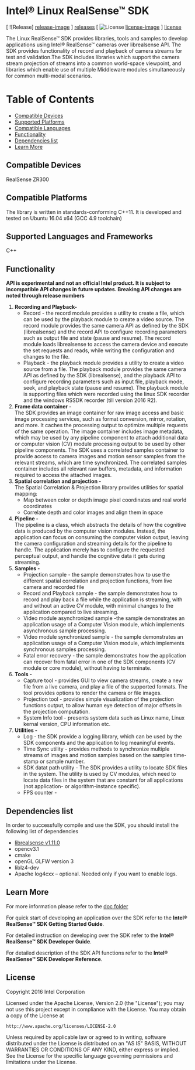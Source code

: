 # Intel® Linux RealSense™ SDK

[ ![Release] [release-image] ] [releases]
[ ![License] [license-image] ] [license]

[release-image]: http://img.shields.io/badge/release-0.6.0-blue.svg?style=flat
[releases]: https://github.com/IntelRealSense/realsense_sdk/tree/v0.6.0

[license-image]: http://img.shields.io/badge/license-Apache--2-blue.svg?style=flat
[license]: LICENSE


The Linux RealSense™ SDK provides libraries, tools and samples to develop applications using Intel® RealSense™ cameras over librealsense API. 
The SDK provides functionality of record and playback of camera streams for test and validation.The SDK includes libraries which support the camera stream projection of streams into a common world-space viewpoint, and libraries which enable use of multiple Middleware modules simultaneously for common multi-modal scenarios.  


# Table of Contents 
* [Compatible Devices](#compatible-devices)
* [Supported Platforms](#compatible-platforms)
* [Compatible Languages](#supported-languages-and-frameworks)
* [Functionality](#functionality)
* [Dependencies list](#dependencies-list)
* [Learn More](#learn-more)

## Compatible Devices

RealSense ZR300


## Compatible Platforms

The library is written in standards-conforming C++11. It is developed and tested on Ubuntu 16.04 x64 (GCC 4.9 toolchain)


## Supported Languages and Frameworks

C++ 

## Functionality

**API is experimental and not an official Intel product. It is subject to incompatible API changes in future updates. Breaking API changes are noted through release numbers**

1. **Recording and Playback-**    
    - Record - the record module provides a utility to create a file, which can be used by the playback module to create a video source.
    The record module provides the same camera API as defined by the SDK (librealsense) and the record API to configure recording parameters such
    as output file and state (pause and resume).
    The record module loads librealsense to access the camera device and execute the set requests and reads, while writing the configuration and changes to the file.
    - Playback - the playback module provides a utility to create a video source from a file. 
    The playback module provides the same camera API as defined by the SDK (librealsense), and the playback API to configure recording
    parameters such as input file, playback mode, seek, and playback state (pause and resume).
    The playback module is supporting files which were recorded using the
    linux SDK recorder and the windows RSSDK recorder (till version 2016 R2).
2. **Frame data container -**  
    The SDK provides an image container for raw image access and basic image processing services, 
    such as format conversion, mirror, rotation, and more. It caches the processing output to optimize multiple requests of the same operation.
    The image container includes image metadata, which may be used by any pipeline component to attach additional data or computer vision (CV) module processing output
    to be used by other pipeline components. The SDK uses a correlated samples container to provide access to camera images and motion sensor samples from the relevant streams,
    which are time synchronized. The correlated samples container includes all relevant raw buffers, metadata, and information required to access the attached images. 
3. **Spatial correlation and projection -**    
    The Spatial Correlation & Projection library provides utilities for spatial mapping:
    - Map between color or depth image pixel coordinates and real world coordinates
    - Correlate depth and color images and align them in space
4. **Pipeline -**    
    The pipeline is a class, which abstracts the details of how the cognitive data is produced by the computer vision modules.
    Instead, the application can focus on consuming the computer vision output, leaving the camera configuration and streaming details for the pipeline to handle.
    The application merely has to configure the requested perceptual output, and handle the cognitive data it gets during streaming. 
5. **Samples -**
    - Projection sample - the sample demonstrates how to use the different spatial correlation and projection functions, from live camera and recorded file
    - Record and Playback sample - the sample demonstrates how to record and play back a file while the application is streaming, with and without an active CV module,
      with minimal changes to the application compared to live streaming.
    - Video module asynchronized sample -the sample demonstrates an application usage of a Computer Vision module, which implements asynchronous sample processing. 
    - Video module synchronized sample - the sample demonstrates an application usage of a Computer Vision module, which implements synchronous samples processing.
    - Fatal error recovery - the sample demonstrates how the application can recover from fatal error in one of the SDK components (CV module or core module), without having to terminate.
6. **Tools -**
   - Capture tool - provides GUI to view camera streams, create a new file from a live camera, and play a file of the supported formats. The tool provides options to render the camera or file images.
   - Projection tool - provides simple visualization of the projection functions output, to allow human eye detection of major offsets in the projection computation.
   - System Info tool - presents system data such as Linux name, Linux kernal version, CPU information etc.
7. **Utilities -**
   - Log - the SDK provide a logging library, which can be used by the SDK components and the application to log meaningful events. 
   - Time Sync utility - provides methods to synchronize multiple streams of images and motion samples based on the samples time-stamp or sample number. 
   - SDK datat path utility - The SDK provides a utility to locate SDK files in the system.
     The utility is used by CV modules, which need to locate data files in the system that are constant for all applications (not application- or algorithm-instance specific).
   - FPS counter -  


## Dependencies list

In order to successfully compile and use the SDK, you should install the following list of dependencies

 - [librealsense v1.11.0](https://github.com/IntelRealSense/librealsense/tree/v1.11.0)
 - opencv3.1
 - cmake
 - openGL GLFW version 3
 - liblz4-dev
 - Apache log4cxx – optional. Needed only if you want to enable logs.

 
## Learn More

For more information please refer to the [doc folder](https://github.com/IntelRealSense/realsense_sdk/tree/master/sdk/doc) 

For quick start of developing an application over the SDK refer to the **Intel® RealSense™ SDK Getting Started Guide**.

For detailed instruction on developing over the SDK refer to the **Intel® RealSense™ SDK Developer Guide**.

For detailed description of the SDK API functions refer to the **Intel® RealSense™ SDK Developer Reference**. 

## License

Copyright 2016 Intel Corporation

Licensed under the Apache License, Version 2.0 (the "License");
you may not use this project except in compliance with the License.
You may obtain a copy of the License at

    http://www.apache.org/licenses/LICENSE-2.0

Unless required by applicable law or agreed to in writing, software
distributed under the License is distributed on an "AS IS" BASIS,
WITHOUT WARRANTIES OR CONDITIONS OF ANY KIND, either express or implied.
See the License for the specific language governing permissions and
limitations under the License.
